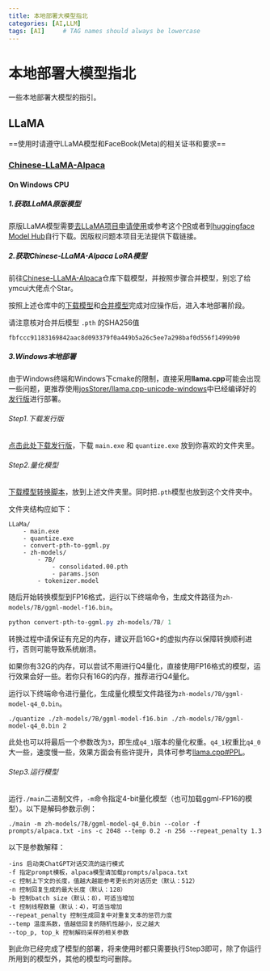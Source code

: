 ```yaml
---
title: 本地部署大模型指北
categories: [AI,LLM]
tags: [AI]     # TAG names should always be lowercase
---
```

# 本地部署大模型指北

一些本地部署大模型的指引。

## LLaMA

==使用时请遵守LLaMA模型和FaceBook(Meta)的相关证书和要求==

### [Chinese-LLaMA-Alpaca](https://github.com/ymcui/Chinese-LLaMA-Alpaca)

#### On Windows CPU

##### 1.获取LLaMA原版模型

原版LLaMA模型需要[去LLaMA项目申请使用](https://github.com/facebookresearch/llama)或参考这个[PR](https://github.com/facebookresearch/llama/pull/73/files)或者到[huggingface Model Hub](https://huggingface.co/models)自行下载。因版权问题本项目无法提供下载链接。

##### 2.获取Chinese-LLaMA-Alpaca LoRA模型

前往[Chinese-LLaMA-Alpaca](https://github.com/ymcui/Chinese-LLaMA-Alpaca)仓库下载模型，并按照步骤合并模型，别忘了给ymcui大佬点个Star。

按照上述仓库中的[下载模型](https://github.com/ymcui/Chinese-LLaMA-Alpaca#%E6%A8%A1%E5%9E%8B%E4%B8%8B%E8%BD%BD)和[合并模型](https://github.com/ymcui/Chinese-LLaMA-Alpaca#%E5%90%88%E5%B9%B6%E6%A8%A1%E5%9E%8B)完成对应操作后，进入本地部署阶段。

请注意核对合并后模型 `.pth` 的SHA256值

```
fbfccc91183169842aac8d093379f0a449b5a26c5ee7a298baf0d556f1499b90
```

##### 3.Windows本地部署

由于Windows终端和Windows下cmake的限制，直接采用**llama.cpp**可能会出现一些问题，更推荐使用[josStorer/llama.cpp-unicode-windows](https://github.com/josStorer/llama.cpp-unicode-windows)中已经编译好的[发行版](https://github.com/josStorer/llama.cpp-unicode-windows/releases/tag/v1.0.0)进行部署。

###### Step1.下载发行版

[点击此处下载发行版](https://github.com/josStorer/llama.cpp-unicode-windows/releases/tag/v1.0.0)，下载 `main.exe` 和 `quantize.exe` 放到你喜欢的文件夹里。

###### Step2.量化模型

[下载模型转换脚本](https://github.com/josStorer/llama.cpp-unicode-windows/blob/master/convert-pth-to-ggml.py)，放到上述文件夹里。同时把`.pth`模型也放到这个文件夹中。

文件夹结构应如下：

```
LLaMa/
	- main.exe
	- quantize.exe
	- convert-pth-to-ggml.py
	- zh-models/
		- 7B/
			- consolidated.00.pth
			- params.json
		- tokenizer.model
```

随后开始转换模型到FP16格式，运行以下终端命令，生成文件路径为`zh-models/7B/ggml-model-f16.bin`。

```powershell
python convert-pth-to-ggml.py zh-models/7B/ 1
```

转换过程中请保证有充足的内存，建议开启16G+的虚拟内存以保障转换顺利进行，否则可能导致系统崩溃。

如果你有32G的内存，可以尝试不用进行Q4量化，直接使用FP16格式的模型，运行效果会好一些。若你只有16G的内存，推荐进行Q4量化。

运行以下终端命令进行量化，生成量化模型文件路径为`zh-models/7B/ggml-model-q4_0.bin`。

```
./quantize ./zh-models/7B/ggml-model-f16.bin ./zh-models/7B/ggml-model-q4_0.bin 2
```

此处也可以将最后一个参数改为`3`，即生成`q4_1`版本的量化权重。`q4_1`权重比`q4_0`大一些，速度慢一些，效果方面会有些许提升，具体可参考[llama.cpp#PPL](https://github.com/ggerganov/llama.cpp#perplexity-measuring-model-quality)。

###### Step3.运行模型

运行`./main`二进制文件，`-m`命令指定4-bit量化模型（也可加载ggml-FP16的模型）。以下是解码参数示例：

```
./main -m zh-models/7B/ggml-model-q4_0.bin --color -f prompts/alpaca.txt -ins -c 2048 --temp 0.2 -n 256 --repeat_penalty 1.3
```

以下是参数解释：

```
-ins 启动类ChatGPT对话交流的运行模式
-f 指定prompt模板，alpaca模型请加载prompts/alpaca.txt
-c 控制上下文的长度，值越大越能参考更长的对话历史（默认：512）
-n 控制回复生成的最大长度（默认：128）
-b 控制batch size（默认：8），可适当增加
-t 控制线程数量（默认：4），可适当增加
--repeat_penalty 控制生成回复中对重复文本的惩罚力度
--temp 温度系数，值越低回复的随机性越小，反之越大
--top_p, top_k 控制解码采样的相关参数
```

到此你已经完成了模型的部署，将来使用时都只需要执行Step3即可，除了你运行所用到的模型外，其他的模型均可删除。
